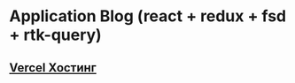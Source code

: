 # Application Blog (react + redux + fsd + rtk-query)

## [Vercel Хостинг](https://blog-app-psi-eight.vercel.app)
